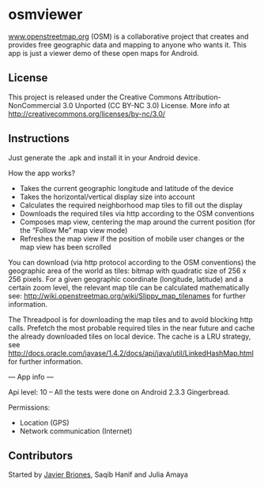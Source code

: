 # osmviewer
www.openstreetmap.org (OSM) is a collaborative project that creates and provides free geographic data and mapping to anyone who wants it.
This app is just a viewer demo of these open maps for Android.

## License

This project is released under the Creative Commons Attribution-NonCommercial 3.0 Unported (CC BY-NC 3.0) License.
More info at http://creativecommons.org/licenses/by-nc/3.0/

## Instructions

Just generate the .apk and install it in your Android device.

How the app works?

- Takes the current geographic longitude and latitude of the device
- Takes the horizontal/vertical display size into account
- Calculates the required neighborhood map tiles to fill out the display
- Downloads the required tiles via http according to the OSM conventions 
- Composes map view, centering the map around the current position (for the “Follow Me” map view mode)
- Refreshes the map view if the position of mobile user changes or the map view has been scrolled

You can download (via http protocol according to the OSM conventions) the geographic area of the world as tiles: bitmap with quadratic size of 256 x 256 pixels.
For a given geographic coordinate (longitude, latitude) and a certain zoom level, the relevant map tile can be calculated mathematically
see: http://wiki.openstreetmap.org/wiki/Slippy_map_tilenames for further information.

The Threadpool is for downloading the map tiles and to avoid blocking http calls.
Prefetch the most probable required tiles in the near future and cache the already downloaded tiles on local device.
The cache is a LRU strategy, see http://docs.oracle.com/javase/1.4.2/docs/api/java/util/LinkedHashMap.html for further information.

— App info —

Api level: 10 – All the tests were done on Android 2.3.3 Gingerbread.

Permissions:
- Location (GPS)
- Network communication (Internet)

## Contributors
Started by [Javier Briones](https://github.com/jvbriones), Saqib Hanif and Julia Amaya

